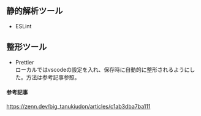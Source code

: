## 静的解析ツール

- ESLint

## 整形ツール

- Prettier<br>
  ローカルではvscodeの設定を入れ、保存時に自動的に整形されるようにした。方法は参考記事参照。

#### 参考記事

https://zenn.dev/big_tanukiudon/articles/c1ab3dba7ba111
